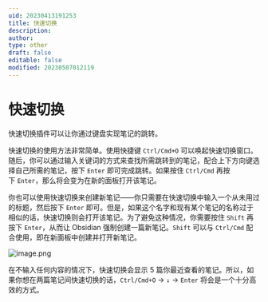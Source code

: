 ```yaml
---
uid: 20230413191253
title: 快速切换
description: 
author: 
type: other
draft: false
editable: false
modified: 20230507012119
---
```


# 快速切换

快速切换插件可以让你通过键盘实现笔记的跳转。

快速切换的使用方法非常简单。使用快捷键 `Ctrl/Cmd+O` 可以唤起快速切换窗口。随后，你可以通过输入关键词的方式来查找所需跳转到的笔记，配合上下方向键选择自己所需的笔记，按下 `Enter` 即可完成跳转。如果按住 `Ctrl/Cmd` 再按下 `Enter`，那么将会变为在新的面板打开该笔记。

你也可以使用快速切换来创建新笔记——你只需要在快速切换中输入一个从未用过的标题，然后按下 `Enter` 即可。但是，如果这个名字和现有某个笔记的名称过于相似的话，快速切换则会打开该笔记。为了避免这种情况，你需要按住 `Shift` 再按下 `Enter`，从而让 Obsidian 强制创建一篇新笔记。`Shift` 可以与 `Ctrl/Cmd` 配合使用，即在新面板中创建并打开新笔记。

![image.png](https://cdn.pkmer.cn/images/20230507012115.png)

在不输入任何内容的情况下，快速切换会显示 5 篇你最近查看的笔记。所以，如果你想在两篇笔记间快速切换的话，`Ctrl/Cmd+O` -> `↓` -> `Enter` 将会是一个十分高效的方式。